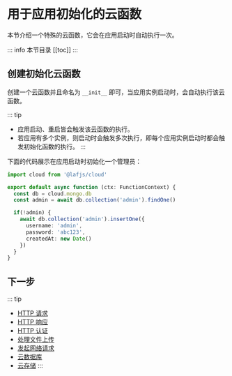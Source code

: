 
# 用于应用初始化的云函数

本节介绍一个特殊的云函数，它会在应用启动时自动执行一次。

::: info 本节目录
[[toc]]
:::


## 创建初始化云函数

创建一个云函数并且命名为 `__init__` 即可，当应用实例启动时，会自动执行该云函数。

::: tip
- 应用启动、重启皆会触发该云函数的执行。
- 若应用有多个实例，则启动时会触发多次执行，即每个应用实例启动时都会触发初始化函数的执行。
:::

下面的代码展示在应用启动时初始化一个管理员：

```typescript
import cloud from '@lafjs/cloud'

export default async function (ctx: FunctionContext) {
  const db = cloud.mongo.db
  const admin = await db.collection('admin').findOne()

  if(!admin) {
    await db.collection('admin').insertOne({
      username: 'admin',
      password: 'abc123',
      createdAt: new Date()
    })
  }
}
```

## 下一步
::: tip
- [HTTP 请求](./request.md)
- [HTTP 响应](./response.md)
- [HTTP 认证](./auth.md)
- [处理文件上传](./files.md)
- [发起网络请求](./fetch.md)
- [云数据库](../cloud-database/index.md)
- [云存储](../cloud-storage/index.md)
:::

